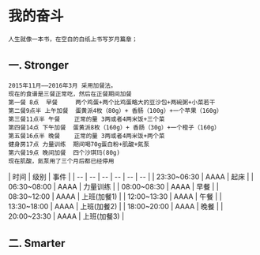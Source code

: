 # 我的奋斗

    人生就像一本书，在空白的白纸上书写岁月篇章；
  

## 一. Stronger
    2015年11月——2016年3月 采用加餐法。
    现在的食谱是三餐正常吃，然后在正餐期间加餐
    第一餐 8点  早餐     两个鸡蛋+两个比鸡蛋略大的豆沙包+两碗粥+小菜若干
    第二餐9点半 上午加餐  蛋黄派4枚（80g）+ 香肠（100g）+一个苹果（160g）
    第三餐11点半 午餐    正常的量 3两或者4两米饭+三个菜
    第四餐14点 下午加餐  蛋黄派8枚（160g）+ 香肠（30g）+一个橙子（160g）
    第五餐16点半 晚餐    正常的量 3两或者4两米饭+两个菜
    健身房17点 力量训练  期间喝70g蛋白粉+肌酸+氮泵
    第六餐19点 晚间加餐  四个沙琪玛(80g)
    现在肌酸，氮泵用了三个月后都已经停用


|      时间    | 级别 |     事件     |
| -- | -- | -- | -- |  -- |  -- | 
| 23:30~06:30 | AAAA |     起床     |
| 06:30~08:00 | AAAA |    力量训练   |
| 08:00~08:30 | AAAA |     早餐     |
| 08:30~12:00 | AAAA |   上班(加餐1) |
| 12:00~13:30 | AAAA |     午餐     |
| 13:30~18:00 | AAAA |   上班(加餐2) |
| 18:00~20:00 | AAAA |     晚餐     |
| 20:00~23:30 | AAAA |  上班(加餐3)  |



## 二. Smarter







